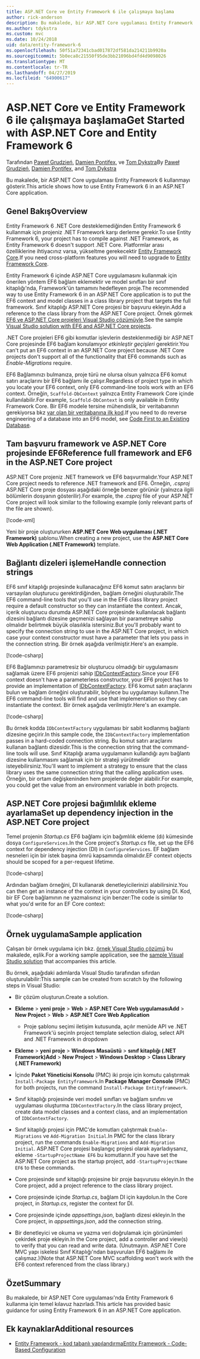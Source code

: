 ```yaml
---
title: ASP.NET Core ve Entity Framework 6 ile çalışmaya başlama
author: rick-anderson
description: Bu makalede, bir ASP.NET Core uygulaması Entity Framework 6 kullanmayı gösterir.
ms.author: tdykstra
ms.custom: mvc
ms.date: 10/24/2018
uid: data/entity-framework-6
ms.openlocfilehash: 50f51a72341cbad017872df581da214211b9920a
ms.sourcegitcommit: 5b0eca8c21550f95de3bb21096bd4fd4d9098026
ms.translationtype: MT
ms.contentlocale: tr-TR
ms.lasthandoff: 04/27/2019
ms.locfileid: "64900617"
---
```

# <a name="get-started-with-aspnet-core-and-entity-framework-6"></a><span data-ttu-id="c0674-103">ASP.NET Core ve Entity Framework 6 ile çalışmaya başlama</span><span class="sxs-lookup"><span data-stu-id="c0674-103">Get Started with ASP.NET Core and Entity Framework 6</span></span>

<span data-ttu-id="c0674-104">Tarafından [Paweł Grudzień](https://github.com/pgrudzien12), [Damien Pontifex](https://github.com/DamienPontifex), ve [Tom Dykstra](https://github.com/tdykstra)</span><span class="sxs-lookup"><span data-stu-id="c0674-104">By [Paweł Grudzień](https://github.com/pgrudzien12), [Damien Pontifex](https://github.com/DamienPontifex), and [Tom Dykstra](https://github.com/tdykstra)</span></span>

<span data-ttu-id="c0674-105">Bu makalede, bir ASP.NET Core uygulaması Entity Framework 6 kullanmayı gösterir.</span><span class="sxs-lookup"><span data-stu-id="c0674-105">This article shows how to use Entity Framework 6 in an ASP.NET Core application.</span></span>

## <a name="overview"></a><span data-ttu-id="c0674-106">Genel Bakış</span><span class="sxs-lookup"><span data-stu-id="c0674-106">Overview</span></span>

<span data-ttu-id="c0674-107">Entity Framework 6 .NET Core desteklemediğinden Entity Framework 6 kullanmak için projeniz .NET Framework karşı derleme gerekir.</span><span class="sxs-lookup"><span data-stu-id="c0674-107">To use Entity Framework 6, your project has to compile against .NET Framework, as Entity Framework 6 doesn't support .NET Core.</span></span> <span data-ttu-id="c0674-108">Platformlar arası özelliklerine ihtiyacınız varsa, yükseltme gerekecektir [Entity Framework Core](/ef/).</span><span class="sxs-lookup"><span data-stu-id="c0674-108">If you need cross-platform features you will need to upgrade to [Entity Framework Core](/ef/).</span></span>

<span data-ttu-id="c0674-109">Entity Framework 6 içinde ASP.NET Core uygulamasını kullanmak için önerilen yöntem EF6 bağlam eklemektir ve model sınıfları bir sınıf kitaplığı'nda, Framework'ün tamamını hedefleyen proje.</span><span class="sxs-lookup"><span data-stu-id="c0674-109">The recommended way to use Entity Framework 6 in an ASP.NET Core application is to put the EF6 context and model classes in a class library project that targets the full framework.</span></span> <span data-ttu-id="c0674-110">Sınıf kitaplığı ASP.NET Core projesi bir başvuru ekleyin.</span><span class="sxs-lookup"><span data-stu-id="c0674-110">Add a reference to the class library from the ASP.NET Core project.</span></span> <span data-ttu-id="c0674-111">Örnek görmek [EF6 ve ASP.NET Core projeleri Visual Studio çözümüyle](https://github.com/aspnet/AspNetCore.Docs/tree/master/aspnetcore/data/entity-framework-6/sample/).</span><span class="sxs-lookup"><span data-stu-id="c0674-111">See the sample [Visual Studio solution with EF6 and ASP.NET Core projects](https://github.com/aspnet/AspNetCore.Docs/tree/master/aspnetcore/data/entity-framework-6/sample/).</span></span>

<span data-ttu-id="c0674-112">.NET Core projeleri EF6 gibi komutlar işlevlerin desteklenmediği bir ASP.NET Core projesinde EF6 bağlam konulamıyor *etkinleştir geçişleri* gerektirir.</span><span class="sxs-lookup"><span data-stu-id="c0674-112">You can't put an EF6 context in an ASP.NET Core project because .NET Core projects don't support all of the functionality that EF6 commands such as *Enable-Migrations* require.</span></span>

<span data-ttu-id="c0674-113">EF6 Bağlamınızı bulmanıza, proje türü ne olursa olsun yalnızca EF6 komut satırı araçlarını bir EF6 bağlamı ile çalışır.</span><span class="sxs-lookup"><span data-stu-id="c0674-113">Regardless of project type in which you locate your EF6 context, only EF6 command-line tools work with an EF6 context.</span></span> <span data-ttu-id="c0674-114">Örneğin, `Scaffold-DbContext` yalnızca Entity Framework Core içinde kullanılabilir.</span><span class="sxs-lookup"><span data-stu-id="c0674-114">For example, `Scaffold-DbContext` is only available in Entity Framework Core.</span></span> <span data-ttu-id="c0674-115">Bir EF6 modele tersine mühendislik, bir veritabanının gerekiyorsa bkz [var olan bir veritabanına ilk kod](https://msdn.microsoft.com/jj200620).</span><span class="sxs-lookup"><span data-stu-id="c0674-115">If you need to do reverse engineering of a database into an EF6 model, see [Code First to an Existing Database](https://msdn.microsoft.com/jj200620).</span></span>

## <a name="reference-full-framework-and-ef6-in-the-aspnet-core-project"></a><span data-ttu-id="c0674-116">Tam başvuru framework ve ASP.NET Core projesinde EF6</span><span class="sxs-lookup"><span data-stu-id="c0674-116">Reference full framework and EF6 in the ASP.NET Core project</span></span>

<span data-ttu-id="c0674-117">ASP.NET Core projeniz .NET framework ve EF6 başvurmalıdır.</span><span class="sxs-lookup"><span data-stu-id="c0674-117">Your ASP.NET Core project needs to reference .NET framework and EF6.</span></span> <span data-ttu-id="c0674-118">Örneğin, *.csproj* ASP.NET Core proje dosyası aşağıdaki örneğe benzer görünür (yalnızca ilgili bölümlerin dosyanın gösterilir).</span><span class="sxs-lookup"><span data-stu-id="c0674-118">For example, the *.csproj* file of your ASP.NET Core project will look similar to the following example (only relevant parts of the file are shown).</span></span>

[!code-xml[](entity-framework-6/sample/MVCCore/MVCCore.csproj?range=3-9&highlight=2)]

<span data-ttu-id="c0674-119">Yeni bir proje oluştururken **ASP.NET Core Web uygulaması (.NET Framework)** şablonu.</span><span class="sxs-lookup"><span data-stu-id="c0674-119">When creating a new project, use the **ASP.NET Core Web Application (.NET Framework)** template.</span></span>

## <a name="handle-connection-strings"></a><span data-ttu-id="c0674-120">Bağlantı dizeleri işleme</span><span class="sxs-lookup"><span data-stu-id="c0674-120">Handle connection strings</span></span>

<span data-ttu-id="c0674-121">EF6 sınıf kitaplığı projesinde kullanacağınız EF6 komut satırı araçlarını bir varsayılan oluşturucu gerektirdiğinden, bağlam örneğini oluşturabilir.</span><span class="sxs-lookup"><span data-stu-id="c0674-121">The EF6 command-line tools that you'll use in the EF6 class library project require a default constructor so they can instantiate the context.</span></span> <span data-ttu-id="c0674-122">Ancak, içerik oluşturucu durumda ASP.NET Core projesinde kullanılacak bağlantı dizesini bağlantı dizesine geçmenizi sağlayan bir parametreye sahip olmalıdır belirtmek büyük olasılıkla istersiniz.</span><span class="sxs-lookup"><span data-stu-id="c0674-122">But you'll probably want to specify the connection string to use in the ASP.NET Core project, in which case your context constructor must have a parameter that lets you pass in the connection string.</span></span> <span data-ttu-id="c0674-123">Bir örnek aşağıda verilmiştir.</span><span class="sxs-lookup"><span data-stu-id="c0674-123">Here's an example.</span></span>

[!code-csharp[](entity-framework-6/sample/EF6/SchoolContext.cs?name=snippet_Constructor)]

<span data-ttu-id="c0674-124">EF6 Bağlamınızı parametresiz bir oluşturucu olmadığı bir uygulamasını sağlamak üzere EF6 projenizi sahip [IDbContextFactory](https://msdn.microsoft.com/library/hh506876).</span><span class="sxs-lookup"><span data-stu-id="c0674-124">Since your EF6 context doesn't have a parameterless constructor, your EF6 project has to provide an implementation of [IDbContextFactory](https://msdn.microsoft.com/library/hh506876).</span></span> <span data-ttu-id="c0674-125">EF6 komut satırı araçlarını bulun ve bağlam örneğini oluşturabilir, böylece bu uygulamayı kullanın.</span><span class="sxs-lookup"><span data-stu-id="c0674-125">The EF6 command-line tools will find and use that implementation so they can instantiate the context.</span></span> <span data-ttu-id="c0674-126">Bir örnek aşağıda verilmiştir.</span><span class="sxs-lookup"><span data-stu-id="c0674-126">Here's an example.</span></span>

[!code-csharp[](entity-framework-6/sample/EF6/SchoolContextFactory.cs?name=snippet_IDbContextFactory)]

<span data-ttu-id="c0674-127">Bu örnek kodda `IDbContextFactory` uygulaması bir sabit kodlanmış bağlantı dizesine geçirir.</span><span class="sxs-lookup"><span data-stu-id="c0674-127">In this sample code, the `IDbContextFactory` implementation passes in a hard-coded connection string.</span></span> <span data-ttu-id="c0674-128">Bu komut satırı araçlarını kullanan bağlantı dizesidir.</span><span class="sxs-lookup"><span data-stu-id="c0674-128">This is the connection string that the command-line tools will use.</span></span> <span data-ttu-id="c0674-129">Sınıf Kitaplığı arama uygulamanın kullandığı aynı bağlantı dizesine kullanmasını sağlamak için bir strateji yürütmelidir isteyebilirsiniz.</span><span class="sxs-lookup"><span data-stu-id="c0674-129">You'll want to implement a strategy to ensure that the class library uses the same connection string that the calling application uses.</span></span> <span data-ttu-id="c0674-130">Örneğin, bir ortam değişkeninden hem projelerde değer alabilir.</span><span class="sxs-lookup"><span data-stu-id="c0674-130">For example, you could get the value from an environment variable in both projects.</span></span>

## <a name="set-up-dependency-injection-in-the-aspnet-core-project"></a><span data-ttu-id="c0674-131">ASP.NET Core projesi bağımlılık ekleme ayarlama</span><span class="sxs-lookup"><span data-stu-id="c0674-131">Set up dependency injection in the ASP.NET Core project</span></span>

<span data-ttu-id="c0674-132">Temel projenin *Startup.cs* EF6 bağlamı için bağımlılık ekleme (dı) kümesinde dosya `ConfigureServices`.</span><span class="sxs-lookup"><span data-stu-id="c0674-132">In the Core project's *Startup.cs* file, set up the EF6 context for dependency injection (DI) in `ConfigureServices`.</span></span> <span data-ttu-id="c0674-133">EF bağlam nesneleri için bir istek başına ömrü kapsamında olmalıdır.</span><span class="sxs-lookup"><span data-stu-id="c0674-133">EF context objects should be scoped for a per-request lifetime.</span></span>

[!code-csharp[](entity-framework-6/sample/MVCCore/Startup.cs?name=snippet_ConfigureServices&highlight=5)]

<span data-ttu-id="c0674-134">Ardından bağlam örneğini, DI kullanarak denetleyicilerinizi alabilirsiniz.</span><span class="sxs-lookup"><span data-stu-id="c0674-134">You can then get an instance of the context in your controllers by using DI.</span></span> <span data-ttu-id="c0674-135">Kod, bir EF Core bağlamının ne yazmalısınız için benzer:</span><span class="sxs-lookup"><span data-stu-id="c0674-135">The code is similar to what you'd write for an EF Core context:</span></span>

[!code-csharp[](entity-framework-6/sample/MVCCore/Controllers/StudentsController.cs?name=snippet_ContextInController)]

## <a name="sample-application"></a><span data-ttu-id="c0674-136">Örnek uygulama</span><span class="sxs-lookup"><span data-stu-id="c0674-136">Sample application</span></span>

<span data-ttu-id="c0674-137">Çalışan bir örnek uygulama için bkz. [örnek Visual Studio çözümü](https://github.com/aspnet/AspNetCore.Docs/tree/master/aspnetcore/data/entity-framework-6/sample/) bu makalede, eşlik.</span><span class="sxs-lookup"><span data-stu-id="c0674-137">For a working sample application, see the [sample Visual Studio solution](https://github.com/aspnet/AspNetCore.Docs/tree/master/aspnetcore/data/entity-framework-6/sample/) that accompanies this article.</span></span>

<span data-ttu-id="c0674-138">Bu örnek, aşağıdaki adımlarda Visual Studio tarafından sıfırdan oluşturulabilir:</span><span class="sxs-lookup"><span data-stu-id="c0674-138">This sample can be created from scratch by the following steps in Visual Studio:</span></span>

* <span data-ttu-id="c0674-139">Bir çözüm oluşturun.</span><span class="sxs-lookup"><span data-stu-id="c0674-139">Create a solution.</span></span>

* <span data-ttu-id="c0674-140">**Ekleme** > **yeni proje** > **Web** > **ASP.NET Core Web uygulaması**</span><span class="sxs-lookup"><span data-stu-id="c0674-140">**Add** > **New Project** > **Web** > **ASP.NET Core Web Application**</span></span>
  * <span data-ttu-id="c0674-141">Proje şablonu seçimi iletişim kutusunda, açılır menüde API ve .NET Framework'ü seçin</span><span class="sxs-lookup"><span data-stu-id="c0674-141">In project template selection dialog, select API and .NET Framework in dropdown</span></span>

* <span data-ttu-id="c0674-142">**Ekleme** > **yeni proje** > **Windows Masaüstü** > **sınıf kitaplığı (.NET Framework)**</span><span class="sxs-lookup"><span data-stu-id="c0674-142">**Add** > **New Project** > **Windows Desktop** > **Class Library (.NET Framework)**</span></span>

* <span data-ttu-id="c0674-143">İçinde **Paket Yöneticisi Konsolu** (PMC) iki proje için komutu çalıştırmak `Install-Package Entityframework`.</span><span class="sxs-lookup"><span data-stu-id="c0674-143">In **Package Manager Console** (PMC) for both projects, run the command `Install-Package Entityframework`.</span></span>

* <span data-ttu-id="c0674-144">Sınıf kitaplığı projesinde veri modeli sınıfları ve bağlam sınıfını ve uygulaması oluşturma `IDbContextFactory`.</span><span class="sxs-lookup"><span data-stu-id="c0674-144">In the class library project, create data model classes and a context class, and an implementation of `IDbContextFactory`.</span></span>

* <span data-ttu-id="c0674-145">Sınıf kitaplığı projesi için PMC'de komutları çalıştırmak `Enable-Migrations` ve `Add-Migration Initial`.</span><span class="sxs-lookup"><span data-stu-id="c0674-145">In PMC for the class library project, run the commands `Enable-Migrations` and `Add-Migration Initial`.</span></span> <span data-ttu-id="c0674-146">ASP.NET Core projesi başlangıç projesi olarak ayarladıysanız, ekleme `-StartupProjectName EF6` bu komutların.</span><span class="sxs-lookup"><span data-stu-id="c0674-146">If you have set the ASP.NET Core project as the startup project, add `-StartupProjectName EF6` to these commands.</span></span>

* <span data-ttu-id="c0674-147">Core projesinde sınıf kitaplığı projesine bir proje başvurusu ekleyin.</span><span class="sxs-lookup"><span data-stu-id="c0674-147">In the Core project, add a project reference to the class library project.</span></span>

* <span data-ttu-id="c0674-148">Core projesinde içinde *Startup.cs*, bağlam DI için kaydolun.</span><span class="sxs-lookup"><span data-stu-id="c0674-148">In the Core project, in *Startup.cs*, register the context for DI.</span></span>

* <span data-ttu-id="c0674-149">Core projesinde içinde *appsettings.json*, bağlantı dizesi ekleyin.</span><span class="sxs-lookup"><span data-stu-id="c0674-149">In the Core project, in *appsettings.json*, add the connection string.</span></span>

* <span data-ttu-id="c0674-150">Bir denetleyici ve okuma ve yazma veri doğrulamak için görünümleri çekirdek proje ekleyin.</span><span class="sxs-lookup"><span data-stu-id="c0674-150">In the Core project, add a controller and view(s) to verify that you can read and write data.</span></span> <span data-ttu-id="c0674-151">(Unutmayın. ASP.NET Core MVC yapı iskelesi Sınıf Kitaplığı'ndan başvurulan EF6 bağlamı ile çalışmaz.)</span><span class="sxs-lookup"><span data-stu-id="c0674-151">(Note that ASP.NET Core MVC scaffolding won't work with the EF6 context referenced from the class library.)</span></span>

## <a name="summary"></a><span data-ttu-id="c0674-152">Özet</span><span class="sxs-lookup"><span data-stu-id="c0674-152">Summary</span></span>

<span data-ttu-id="c0674-153">Bu makalede, bir ASP.NET Core uygulaması'nda Entity Framework 6 kullanma için temel kılavuz hazırladı.</span><span class="sxs-lookup"><span data-stu-id="c0674-153">This article has provided basic guidance for using Entity Framework 6 in an ASP.NET Core application.</span></span>

## <a name="additional-resources"></a><span data-ttu-id="c0674-154">Ek kaynaklar</span><span class="sxs-lookup"><span data-stu-id="c0674-154">Additional resources</span></span>

* [<span data-ttu-id="c0674-155">Entity Framework - kod tabanlı yapılandırma</span><span class="sxs-lookup"><span data-stu-id="c0674-155">Entity Framework - Code-Based Configuration</span></span>](https://msdn.microsoft.com/data/jj680699.aspx)
